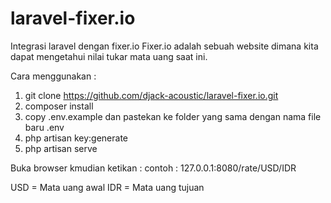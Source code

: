# laravel-fixer.io
Integrasi laravel dengan fixer.io
Fixer.io adalah sebuah website dimana kita dapat mengetahui nilai tukar mata uang saat ini.

Cara menggunakan :
1. git clone https://github.com/djack-acoustic/laravel-fixer.io.git
2. composer install
3. copy .env.example dan pastekan ke folder yang sama dengan nama file baru .env
4. php artisan key:generate
5. php artisan serve

Buka browser kmudian ketikan : 
contoh : 127.0.0.1:8080/rate/USD/IDR

USD = Mata uang awal
IDR = Mata uang tujuan
